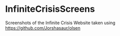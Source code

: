 # InfiniteCrisisScreens

Screenshots of the Infinite Crisis Website taken using https://github.com/Jorshasaur/olsen
